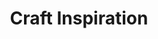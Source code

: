 ---
layout: archive
permalink: /craft_inspiration.html

title: "Craft Inspiration"
excerpt: "Here are some examples of machines that make and things you can make with them!"

machines:
 - kind: Cutting Machines
   products:
    - imageurl: https://www.silhcdn.com/2/i/p/s/i/silhouette-cameo-3-4t_08-xl.jpg
      link: https://www.silhouetteamerica.com/shop/machines/cameo
      caption: Silhouette Cameo
      credit: Silhouette
    - imageurl: https://dj8a12g4tkdh0.cloudfront.net/catalog/product/cache/6d3beb02b0f9dc392bf1311d767ddcb7/m/a/maker_blue_closed_for_box_02_3.jpg
      link: https://home.cricut.com/cricut-maker
      caption: Cricut Maker
      credit: Cricut
   crafts:
    - imageurl: /images/silhouette-card.jpg
      link: https://www.silhouetteamerica.com/what-can-you-make
      caption: Cards
      credit: Silhouette
    - imageurl: /images/silhouette-etch.jpg
      link: https://www.silhouetteamerica.com/what-can-you-make
      caption: Etched Glass
      credit: Silhouette
    - imageurl: /images/silhouette-shirt.jpg
      link: https://www.silhouetteamerica.com/what-can-you-make
      caption: Custom Shirts
      credit: Silhouette
    - imageurl: /images/silhouette-papercut.jpg
      link: https://www.silhouetteschoolblog.com/2018/08/how-to-cut-paper-cleanly-with.html
      caption: PaperCut Art
      credit: Silhouette School Blogs
    - imageurl: /images/lightboxes.jpg
      link: https://www.instructables.com/id/DIY-Paper-cut-Lightbox-Dioarama/
      caption: PaperCut Light Boxes
      credit: Instructables
    - imageurl: /images/popup-model.jpg
      link: https://www.instructables.com/id/The-Osaka-Castle-Pop-up-card-Kirigami-Origamic-Arc/
      caption: Osaka Castle Pop Up Model
      credit: Instructables
 - kind: Embroidery Machine
   products:
    - imageurl: https://www.brother-usa.com/-/media/brother/product-catalog-media/images/2019/01/10/17/03/se600-front.png?h=423&hash=14A119E587914FC7C814C971CF88995B7A9447D8
      link: https://www.brother-usa.com/home/sewing-embroidery/embroidery-machines
      caption: Brother Embroidery Machine
      credit: Brother
    - imageurl: https://static1.squarespace.com/static/5715d48ef8baf36927c4baec/588a8e9ee6f2e190d3875f6b/588a8f16bf629a6d79193a67/1485475615037/B01GSPJ3XK.MAIN.jpg?format=1000w
      link: http://www.eversewn.com/hero
      caption: Eversewn Hero
      credit: Eversewn
   crafts:
    - imageurl: /images/table-runner.jpg
      caption: Patchwork Runners
      link: https://swpea.com/products/freeform-table-runner-5x7-6x10-7x12-in-the-hoop-machine-embroidery-design
      credit: Sweet Pea
    - imageurl: /images/cosplay.png
      link: https://www.mrxstitch.com/adelhaid/
      caption: Cosplay
      credit: mr x stitch
    - imageurl: /images/embroidery-blankets.jpg
      link: http://www.karliebelle.com/beginner-machine-embroidery-supplies/
      caption: Embroidered Blankets
      credit: Karlie Belle


 - kind: DrawBots
   products:
    - imageurl: https://cdn.evilmadscientist.com/sites/axidraw/v3_1920c.jpg
      link: https://axidraw.com/
      caption: AxiDraw
      credit: AxiDraw
    - imageurl: http://shop.emscdn.com/sites/eggbot/ebdlx_1600-2.jpg
      link: https://egg-bot.com/
      caption: EggBot (Spherical Drawing Robot)
      credit: EggBot
    - imageurl: /images/WaterColorBot.png
      link: https://shop.evilmadscientist.com/productsmenu/605
      caption: WaterColorBot
      credit: Evil Mad Scientist
   crafts:
    - imageurl: /images/watercolorpainting.jpg
      link: https://shop.evilmadscientist.com/productsmenu/605
      caption: Watercolor Paintings
      credit: Evil Mad Scientist
    - imageurl: /images/stipped_drawing.jpg
      link: https://shop.evilmadscientist.com/908
      caption: Stippled Drawings
      credit: Evil Mad Scientist
    - imageurl: /images/handwriting.jpg
      link: https://shop.evilmadscientist.com/908
      caption: Written Text
      credit: Evil Mad Scientist
    - imageurl: images/sanddraw.jpg
      link: https://www.youtube.com/watch?v=G1JPJYOC8NI
      caption: Sand Drawings
      credit: Lindsay Wilson
    

---
